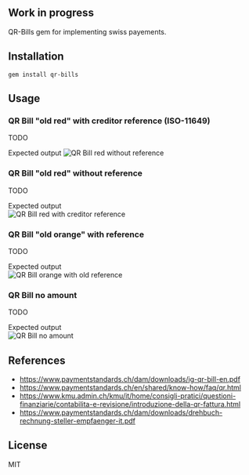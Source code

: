 ## Work in progress

QR-Bills gem for implementing swiss payements.


## Installation
```
gem install qr-bills
```

## Usage

### QR Bill "old red" with creditor reference (ISO-11649)
TODO

Expected output 
![QR Bill red without reference](https://github.com/damoiser/qr-bills/blob/master/imgs/qr_bill_red_with_credit_ref.jpeg)


### QR Bill "old red" without reference
TODO

Expected output  
![QR Bill red with creditor reference](https://github.com/damoiser/qr-bills/blob/master/imgs/qr_bill_red_no_ref.jpeg)


### QR Bill "old orange" with reference
TODO

Expected output  
![QR Bill orange with old reference](https://github.com/damoiser/qr-bills/blob/master/imgs/qr_bill_orange_old_ref.jpeg)

### QR Bill no amount
TODO

Expected output  
![QR Bill no amount](https://github.com/damoiser/qr-bills/blob/master/imgs/qr_bill_no_amount.jpeg)

## References
* https://www.paymentstandards.ch/dam/downloads/ig-qr-bill-en.pdf
* https://www.paymentstandards.ch/en/shared/know-how/faq/qr.html
* https://www.kmu.admin.ch/kmu/it/home/consigli-pratici/questioni-finanziarie/contabilita-e-revisione/introduzione-della-qr-fattura.html
* https://www.paymentstandards.ch/dam/downloads/drehbuch-rechnung-steller-empfaenger-it.pdf

## License
MIT